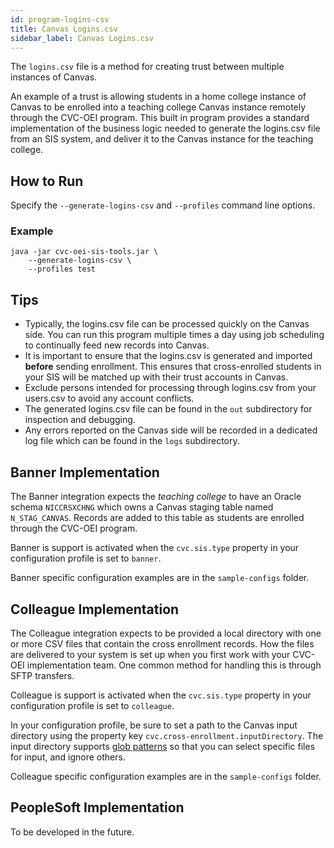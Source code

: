 ```yaml
---
id: program-logins-csv
title: Canvas Logins.csv
sidebar_label: Canvas Logins.csv
---
```


The `logins.csv` file is a method for creating trust between multiple instances of Canvas.

An example of a trust is allowing students in a home college instance of Canvas to be enrolled into a teaching college Canvas instance remotely through the CVC-OEI program. This built in program provides a standard implementation of the business logic needed to generate the logins.csv file from an SIS system, and deliver it to the Canvas instance for the teaching college.

## How to Run

Specify the `--generate-logins-csv` and `--profiles` command line options. 

### Example

```shell
java -jar cvc-oei-sis-tools.jar \
    --generate-logins-csv \
    --profiles test
```

## Tips

* Typically, the logins.csv file can be processed quickly on the Canvas side. You can run this program multiple times a day using job scheduling to continually feed new records into Canvas.
* It is important to ensure that the logins.csv is generated and imported **before** sending enrollment. This ensures that cross-enrolled students in your SIS will be matched up with their trust accounts in Canvas.
* Exclude persons intended for processing through logins.csv from your users.csv to avoid any account conflicts. 
* The generated logins.csv file can be found in the `out` subdirectory for inspection and debugging.
* Any errors reported on the Canvas side will be recorded in a dedicated log file which can be found in the `logs` subdirectory.

## Banner Implementation

The Banner integration expects the _teaching college_ to have an Oracle schema `NICCRSXCHNG` which owns a Canvas staging table named `N_STAG_CANVAS`. Records are added to this table as students are enrolled through the CVC-OEI program.

Banner is support is activated when the `cvc.sis.type` property in your configuration profile is set to `banner`.

Banner specific configuration examples are in the `sample-configs` folder.

## Colleague Implementation

The Colleague integration expects to be provided a local directory with one or more CSV files that contain the cross enrollment records. How the files are delivered to your system is set up when you first work with your CVC-OEI implementation team. One common method for handling this is through SFTP transfers.

Colleague is support is activated when the `cvc.sis.type` property in your configuration profile is set to `colleague`.

In your configuration profile, be sure to set a path to the Canvas input directory using the property key `cvc.cross-enrollment.inputDirectory`. The input directory supports [glob patterns](https://docs.oracle.com/javase/8/docs/api/java/nio/file/FileSystem.html#getPathMatcher-java.lang.String-) so that you can select specific files for input, and ignore others.

Colleague specific configuration examples are in the `sample-configs` folder.

## PeopleSoft Implementation

To be developed in the future.